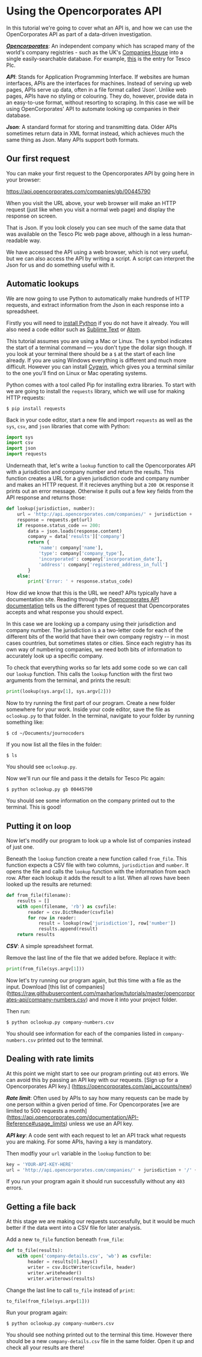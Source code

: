 Using the Opencorporates API
============================

In this tutorial we're going to cover what an API is, and how we can use the OpenCorporates API as part of a data-driven investigation.

***[Opencorporates](https://opencorporates.com/)***: An independent company which has scraped many of the world's company registries - such as the UK's [Companies House](https://beta.companieshouse.gov.uk/) into a single easily-searchable database. For example, [this](https://opencorporates.com/companies/gb/00445790) is the entry for Tesco Plc.

***API***: Stands for Application Programming Interface. If websites are human interfaces, APIs are the interfaces for machines. Instead of serving up web pages, APIs serve up data, often in a file format called 'Json'. Unlike web pages, APIs have no styling or colouring. They do, however, provide data in an easy-to-use format, without resorting to scraping. In this case we will be using OpenCorporates' API to automate looking up companies in their database.

***Json***: A standard format for storing and transmitting data. Older APIs sometimes return data in XML format instead, which achieves much the same thing as Json. Many APIs support both formats.

Our first request
-----------------

You can make your first request to the Opencorporates API by going here in your browser:

https://api.opencorporates.com/companies/gb/00445790

When you visit the URL above, your web browser will make an HTTP request (just like when you visit a normal web page) and display the response on screen.

That is Json. If you look closely you can see much of the same data that was available on the Tesco Plc web page above, although in a less human-readable way.

We have accessed the API using a web browser, which is not very useful, but we can also access the API by writing a script. A script can interpret the Json for us and do something useful with it.

Automatic lookups
-----------------

We are now going to use Python to automatically make hundreds of HTTP requests, and extract information from the Json in each response into a spreadsheet.

Firstly you will need to [install Python](https://www.python.org/downloads/) if you do not have it already. You will also need a code editor such as [Sublime Text](https://www.sublimetext.com/) or [Atom](https://atom.io/).

This tutorial assumes you are using a Mac or Linux. The `$` symbol indicates the start of a terminal command &mdash; you don't type the dollar sign though. If you look at your terminal there should be a `$` at the start of each line already. If you are using Windows everything is different and much more difficult. However you can install [Cygwin](https://cygwin.com/install.html), which gives you a terminal similar to the one you'll find on Linux or Mac operating systems.

Python comes with a tool called Pip for installing extra libraries. To start with we are going to install the `requests` library, which we will use for making HTTP requests:

    $ pip install requests

Back in your code editor, start a new file and import `requests` as well as the `sys`, `csv`, and `json` libraries that come with Python:

```python
import sys
import csv
import json
import requests
```

Underneath that, let's write a `lookup` function to call the Opencorporates API with a jurisdiction and company number and return the results. This function creates a URL for a given jurisdiction code and company number and makes an HTTP request. If it recieves anything but a `200 OK` response it prints out an error message. Otherwise it pulls out a few key fields from the API response and returns those:

```python
def lookup(jurisdiction, number):
    url = 'http://api.opencorporates.com/companies/' + jurisdiction + '/' + number
    response = requests.get(url)
    if response.status_code == 200:
        data = json.loads(response.content)
        company = data['results']['company']
        return {
            'name': company['name'],
            'type': company['company_type'],
            'incorporated': company['incorporation_date'],
            'address': company['registered_address_in_full']
        }
    else:
        print('Error: ' + response.status_code)
```

How did we know that this is the URL we need? APIs typically have a documentation site. Reading through the [Opencorporates API documentation](https://api.opencorporates.com/documentation/API-Reference) tells us the different types of request that Opencorporates accepts and what response you should expect.

In this case we are looking up a company using their jurisdiction and company number. The jurisdiction is a a two-letter code for each of the different bits of the world that have their own company registry -- in most cases countries, but sometimes states or cities. Since each registry has its own way of numbering companies, we need both bits of information to accurately look up a specific company.

To check that everything works so far lets add some code so we can call our `lookup` function. This calls the `lookup` function with the first two arguments from the terminal, and prints the result:

```python
print(lookup(sys.argv[1], sys.argv[2]))
```

Now to try running the first part of our program. Create a new folder somewhere for your work. Inside your code editor, save the file as `oclookup.py` to that folder. In the terminal, navigate to your folder by running something like:

    $ cd ~/Documents/journocoders

If you now list all the files in the folder:

    $ ls

You should see `oclookup.py`.

Now we'll run our file and pass it the details for Tesco Plc again:

    $ python oclookup.py gb 00445790

You should see some information on the company printed out to the terminal. This is good!


Putting it on loop
------------------

Now let's modify our program to look up a whole list of companies instead of just one.

Beneath the `lookup` function create a new function called `from_file`. This function expects a CSV file with two columns, `jurisdiction` and `number`. It opens the file and calls the `lookup` function with the information from each row. After each lookup it adds the result to a list. When all rows have been looked up the results are returned:

```python
def from_file(filename):
    results = []
    with open(filename, 'rb') as csvfile:
        reader = csv.DictReader(csvfile)
        for row in reader:
            result = lookup(row['jurisdiction'], row['number'])
            results.append(result)
    return results
```
***CSV***: A simple spreadsheet format.

Remove the last line of the file that we added before. Replace it with:

```python
print(from_file(sys.argv[1]))
```

Now let's try running our program again, but this time with a file as the input. Download [this list of companies] (https://raw.githubusercontent.com/maxharlow/tutorials/master/opencorporates-api/company-numbers.csv) and move it into your project folder.

Then run:

    $ python oclookup.py company-numbers.csv

You should see information for each of the companies listed in `company-numbers.csv` printed out to the terminal.


Dealing with rate limits
------------------------

At this point we might start to see our program printing out `403` errors. We can avoid this by passing an API key with our requests. [Sign up for a Opencorporates API key.] (https://opencorporates.com/api_accounts/new)

***Rate limit***: Often used by APIs to say how many requests can be made by one person within a given period of time. For Opencorporates [we are limited to 500 requests a month] (https://api.opencorporates.com/documentation/API-Reference#usage_limits) unless we use an API key.

***API key***: A code sent with each request to let an API track what requests you are making. For some APIs, having a key is mandatory.

Then modfiy your `url` variable in the `lookup` function to be:

```python
key = 'YOUR-API-KEY-HERE'
url = 'http://api.opencorporates.com/companies/' + jurisdiction + '/' + number + '?api_token=' + key
```

If you run your program again it should run successfully without any `403` errors.


Getting a file back
-------------------

At this stage we are making our requests successfully, but it would be much better if the data went into a CSV file for later analysis.

Add a new `to_file` function beneath `from_file`:

```python
def to_file(results):
    with open('company-details.csv', 'wb') as csvfile:
        header = results[0].keys()
        writer = csv.DictWriter(csvfile, header)
        writer.writeheader()
        writer.writerows(results)
```

Change the last line to call `to_file` instead of `print`:

```python
to_file(from_file(sys.argv[1]))
```

Run your program again:

    $ python oclookup.py company-numbers.csv

You should see nothing printed out to the terminal this time. However there should be a new `company-details.csv` file in the same folder. Open it up and check all your results are there!
